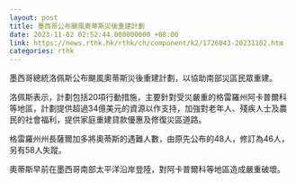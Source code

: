 ```yaml
---
layout: post
title: 墨西哥公布颶風奧蒂斯災後重建計劃
date: 2023-11-02 02:52:44.000000000 +08:00
link: https://news.rthk.hk/rthk/ch/component/k2/1726043-20231102.htm
categories: rthk
---
```


墨西哥總統洛佩斯公布颶風奧蒂斯災後重建計劃，以協助南部災區民眾重建。

洛佩斯表示，計劃包括20項行動措施，主要針對受災嚴重的格雷羅州阿卡普爾科等地區，計劃提供超過34億美元的資源以作支持，加強對老年人、殘疾人士及農民的社會福利，提供家庭重建貸款優惠及修復災區道路。

格雷羅州州長薩爾加多將奧蒂斯的遇難人數，由原先公布的48人，修訂為46人，另有58人失蹤。

奧蒂斯早前在墨西哥南部太平洋沿岸登陸，對阿卡普爾科等地區造成嚴重破壞。
